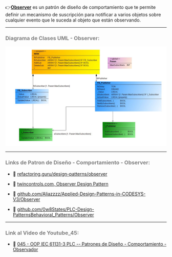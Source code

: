 👉[**Observer**](https://refactoring.guru/es/design-patterns/observer) es un patrón de diseño de comportamiento que te permite definir un mecanismo de suscripción para notificar a varios objetos sobre cualquier evento que le suceda al objeto que están observando.
***
### <span style="color:grey">Diagrama de Clases UML - Observer:</span>

![Design_Pattern_Behavioral_Observer](../../imagenes/Design_Pattern_Behavioral_Observer.JPG)
***
### <span style="color:grey">Links de Patron de Diseño - Comportamiento - Observer:</span>

- 🔗 [refactoring.guru/design-patterns/observer](https://refactoring.guru/es/design-patterns/observer)

- 🔗 [twincontrols.com, Observer Design Pattern](https://www.twincontrols.com/community/twincat-knowledgebase/observer-design-pattern/)

- 🔗 [github.com/Aliazzzz/Applied-Design-Patterns-in-CODESYS-V3/Observer](https://github.com/Aliazzzz/Applied-Design-Patterns-in-CODESYS-V3/tree/master/The%20-Observer-%20Pattern)

- 🔗 [github.com/0w8States/PLC-Design-PatternsBehavioral_Patterns/Observer](https://github.com/0w8States/PLC-Design-Patterns/tree/master/Behavioral_Patterns/Observer)
***
### <span style="color:grey">Link al Video de Youtube_45:</span>
- 🔗 [045 - OOP IEC 61131-3 PLC -- Patrones de Diseño - Comportamiento - Observador]()
